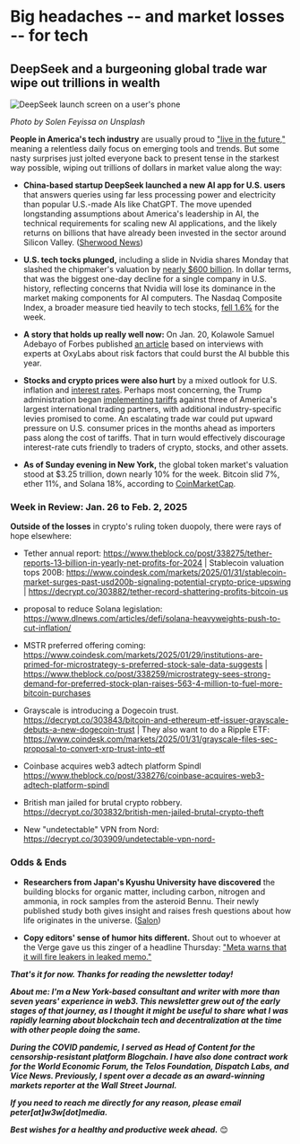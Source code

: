 # Big headaches -- and market losses -- for tech
## DeepSeek and a burgeoning global trade war wipe out trillions in wealth

![DeepSeek launch screen on a user's phone](https://images.unsplash.com/photo-1738107450310-8235c3d7d61b?q=80&w=3570&auto=format&fit=crop&ixlib=rb-4.0.3&ixid=M3wxMjA3fDB8MHxwaG90by1wYWdlfHx8fGVufDB8fHx8fA%3D%3D)

*Photo by Solen Feyissa on Unsplash*

**People in America's tech industry** are usually proud to ["live in the future,"](https://about.fb.com/news/2023/12/metas-2023-progress-in-ai-and-mixed-reality/) meaning a relentless daily focus on emerging tools and trends. But some nasty surprises just jolted everyone back to present tense in the starkest way possible, wiping out trillions of dollars in market value along the way:

- **China-based startup DeepSeek launched a new AI app for U.S. users** that answers queries using far less processing power and electricity than popular U.S.-made AIs like ChatGPT. The move upended longstanding assumptions about America's leadership in AI, the technical requirements for scaling new AI applications, and the likely returns on billions that have already been invested in the sector around Silicon Valley. ([Sherwood News](https://sherwood.news/markets/quick-and-dirty-timeline-of-markets-deepseek-freak/))

- **U.S. tech tocks plunged,** including a slide in Nvidia shares Monday that slashed the chipmaker's valuation by [nearly $600 billion](https://www.cnbc.com/2025/01/27/nvidia-sheds-almost-600-billion-in-market-cap-biggest-drop-ever.html). In dollar terms, that was the biggest one-day decline for a single company in U.S. history, reflecting concerns that Nvidia will lose its dominance in the market making components for AI computers. The Nasdaq Composite Index, a broader measure tied heavily to tech stocks, [fell 1.6%](https://www.nbcwashington.com/news/business/money-report/sp-500-futures-are-little-changed-as-investors-parse-apple-earnings-await-inflation-data-live-updates/3831300/) for the week. 

- **A story that holds up really well now:** On Jan. 20, Kolawole Samuel Adebayo of Forbes published [an article](https://www.forbes.com/sites/kolawolesamueladebayo/2025/01/20/experts-predict-the-bubble-may-burst-for-ai-in-2025/) based on interviews with experts at OxyLabs about risk factors that could burst the AI bubble this year.

- **Stocks and crypto prices were also hurt** by a mixed outlook for U.S. inflation and [interest rates](https://www.coindesk.com/markets/2025/01/28/fed-holds-rates-steady-takes-note-of-elevated-inflation). Perhaps most concerning, the Trump administration began [implementing tariffs](https://www.wsj.com/politics/elections/trump-says-tariffs-are-coming-on-computer-chips-steel-and-more-cef9974c?st=Q7Uc7p&reflink=desktopwebshare_permalink) against three of America's largest international trading partners, with additional industry-specific levies promised to come. An escalating trade war could put upward pressure on U.S. consumer prices in the months ahead as importers pass along the cost of tariffs. That in turn would effectively discourage interest-rate cuts friendly to traders of crypto, stocks, and other assets.

- **As of Sunday evening in New York,** the global token market's valuation stood at $3.25 trillion, down nearly 10% for the week. Bitcoin slid 7%, ether 11%, and Solana 18%, according to [CoinMarketCap](https://coinmarketcap.com/). 

### Week in Review: Jan. 26 to Feb. 2, 2025

**Outside of the losses** in crypto's ruling token duopoly, there were rays of hope elsewhere:

- Tether annual report: https://www.theblock.co/post/338275/tether-reports-13-billion-in-yearly-net-profits-for-2024 |  Stablecoin valuation tops 200B: https://www.coindesk.com/markets/2025/01/31/stablecoin-market-surges-past-usd200b-signaling-potential-crypto-price-upswing | https://decrypt.co/303882/tether-record-shattering-profits-bitcoin-us

- proposal to reduce Solana legislation: https://www.dlnews.com/articles/defi/solana-heavyweights-push-to-cut-inflation/

- MSTR preferred offering coming: https://www.coindesk.com/markets/2025/01/29/institutions-are-primed-for-microstrategy-s-preferred-stock-sale-data-suggests | https://www.theblock.co/post/338259/microstrategy-sees-strong-demand-for-preferred-stock-plan-raises-563-4-million-to-fuel-more-bitcoin-purchases

- Grayscale is introducing a Dogecoin trust. https://decrypt.co/303843/bitcoin-and-ethereum-etf-issuer-grayscale-debuts-a-new-dogecoin-trust | They also want to do a Ripple ETF: https://www.coindesk.com/markets/2025/01/31/grayscale-files-sec-proposal-to-convert-xrp-trust-into-etf

- Coinbase acquires web3 adtech platform Spindl https://www.theblock.co/post/338276/coinbase-acquires-web3-adtech-platform-spindl

- British man jailed for brutal crypto robbery. https://decrypt.co/303832/british-men-jailed-brutal-crypto-theft

- New "undetectable" VPN from Nord: https://decrypt.co/303909/undetectable-vpn-nord-

### Odds & Ends

- **Researchers from Japan's Kyushu University have discovered** the building blocks for organic matter, including carbon, nitrogen and ammonia, in rock samples from the asteroid Bennu. Their newly published study both gives insight and raises fresh questions about how life originates in the universe. ([Salon](https://www.salon.com/2025/01/30/building-blocks-of-life-discovered-on-asteroid-bennu/))

- **Copy editors' sense of humor hits different.** Shout out to whoever at the Verge gave us this zinger of a headline Thursday: ["Meta warns that it will fire leakers in leaked memo."](https://www.theverge.com/meta/603812/meta-warns-leakers-leaked-memo)

_**That's it for now. Thanks for reading the newsletter today!**_

_**About me: I'm a New York-based consultant and writer with more than seven years' experience in web3. This newsletter grew out of the early stages of that journey, as I thought it might be useful to share what I was rapidly learning about blockchain tech and decentralization at the time with other people doing the same.**_

 _**During the COVID pandemic, I served as Head of Content for the censorship-resistant platform Blogchain. I have also done contract work for the World Economic Forum, the Telos Foundation, Dispatch Labs, and Vice News. Previously, I spent over a decade as an award-winning markets reporter at the Wall Street Journal.**_

 _**If you need to reach me directly for any reason, please email peter[at]w3w[dot]media.**_

 _**Best wishes for a healthy and productive week ahead.**_ 😊

 <!--

 Cutting room floor...

 - Einhorn investor note lamenting bull cycle: https://www.cnbc.com/2025/01/21/david-einhorn-says-we-have-reached-the-fartcoin-stage-of-the-market-cycle.html

 - Some redittors are banning X/Twitter links from their subreddits in response to Musk's post-inauguration Nazi salute. https://slate.com/technology/2025/01/reddit-bans-x-links-elon-musk-nazi-salute.html

 - Google Maps is going to change the name of the body of water between Texas and Florida to the Gulf of America. https://www.cnbc.com/2025/01/27/google-maps-to-show-gulf-of-america-after-government-updates.html

 - Tesla AI talk annoys wall street: https://www.theverge.com/tesla/603393/tesla-car-company-elon-musk-ai-earnings

 ### Community

 - https://unpromptedthoughts.substack.com/p/yes-we-really-do-need-another-ai | Shout out Barry's new Substack + add to your Substack recommendations for new subscribers.

 <!-- People's bid for TikTok: https://www.projectliberty.io/peoples-bid-for-tiktok/ | Sheila Warren hired as CEO

 - Cops misusing facial recognition https://www.washingtonpost.com/business/interactive/2025/police-artificial-intelligence-facial-recognition/

 - The late John McAfee's Twitter/X account is being used to promote a Solana-based crypto project. https://decrypt.co/302398/john-mcafees-twitter-promoting-solana-ai-token

 -->
